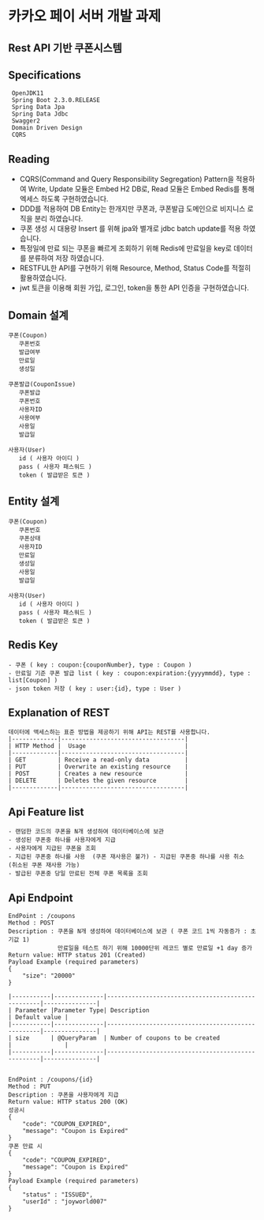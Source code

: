 # 카카오 페이 서버 개발 과제
## Rest API 기반 쿠폰시스템

## Specifications
````
 OpenJDK11
 Spring Boot 2.3.0.RELEASE
 Spring Data Jpa
 Spring Data Jdbc
 Swagger2
 Domain Driven Design
 CQRS 
````

## Reading
* CQRS(Command and Query Responsibility Segregation) Pattern을 적용하여 Write, 
Update 모듈은 Embed H2 DB로, Read 모듈은 Embed Redis를 통해 엑세스 하도록 구현하였습니다.
* DDD를 적용하여 DB Entity는 한개지만 쿠폰과, 쿠폰발급 도메인으로 비지니스 로직을 분리 하였습니다.
* 쿠폰 생성 시 대용량 Insert 를 위해 jpa와 별개로 jdbc batch update를 적용 하였습니다.
* 특정일에 만료 되는 쿠폰을 빠르게 조회하기 위해 Redis에 만료일을 key로 데이터를 분류하여 저장 하였습니다.
* RESTFUL한 API를 구현하기 위해 Resource, Method, Status Code를 적절히 활용하였습니다.
* jwt 토큰을 이용해 회원 가입, 로그인, token을 통한 API 인증을 구현하였습니다. 

## Domain 설계
```
쿠폰(Coupon) 
   쿠폰번호
   발급여부
   만료일
   생성일

쿠폰발급(CouponIssue)
   쿠폰발급
   쿠폰번호
   사용자ID
   사용여부
   사용일
   발급일

사용자(User)
   id ( 사용자 아이디 )
   pass ( 사용자 패스워드 )
   token ( 발급받은 토큰 )
```

## Entity 설계
```
쿠폰(Coupon) 
   쿠폰번호
   쿠폰상태
   사용자ID
   만료일
   생성일   
   사용일
   발급일

사용자(User)
   id ( 사용자 아이디 )
   pass ( 사용자 패스워드 )
   token ( 발급받은 토큰 )
```

## Redis Key
````
- 쿠폰 ( key : coupon:{couponNumber}, type : Coupon )
- 만료일 기준 쿠폰 발급 list ( key : coupon:expiration:{yyyymmdd}, type : list[Coupon] )
- json token 저장 ( key : user:{id}, type : User )  
````

## Explanation of REST
```
데이터에 액세스하는 표준 방법을 제공하기 위해 API는 REST를 사용합니다.
|-------------|-----------------------------------|
| HTTP Method |  Usage                            |
|-------------|-----------------------------------|
| GET         | Receive a read-only data          |
| PUT         | Overwrite an existing resource    |
| POST        | Creates a new resource            |
| DELETE      | Deletes the given resource        |
|-------------|-----------------------------------|
```


## Api Feature list
```
- 랜덤한 코드의 쿠폰을 N개 생성하여 데이터베이스에 보관
- 생성된 쿠폰중 하나를 사용자에게 지급
- 사용자에게 지급된 쿠폰을 조회
- 지급된 쿠폰중 하나를 사용  (쿠폰 재사용은 불가) - 지급된 쿠폰중 하나를 사용 취소 (취소된 쿠폰 재사용 가능)
- 발급된 쿠폰중 당일 만료된 전체 쿠폰 목록을 조회
``` 

## Api Endpoint
```
EndPoint : /coupons
Method : POST 
Description : 쿠폰을 N개 생성하여 데이터베이스에 보관 ( 쿠폰 코드 1씩 자동증가 : 초기값 1)
              만료일을 테스트 하기 위해 10000단위 레코드 별로 만료일 +1 day 증가
Return value: HTTP status 201 (Created) 
Payload Example (required parameters)
{
    "size": "20000"
}

|-----------|--------------|---------------------------------------------------|---------------|
| Parameter |Parameter Type| Description                                       | Default value |
|-----------|--------------|---------------------------------------------------|---------------|
| size      | @QueryParam  | Number of coupons to be created                   |               |
|-----------|--------------|---------------------------------------------------|---------------|


EndPoint : /coupons/{id}
Method : PUT 
Description : 쿠폰을 사용자에게 지급
Return value: HTTP status 200 (OK) 
성공시 
{
    "code": "COUPON_EXPIRED",
    "message": "Coupon is Expired"
}              
쿠폰 만료 시  
{
    "code": "COUPON_EXPIRED",
    "message": "Coupon is Expired"
}
Payload Example (required parameters)
{
    "status" : "ISSUED",
    "userId" : "joyworld007"
}
```